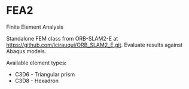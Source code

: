 # FEA2
Finite Element Analysis

Standalone FEM class from ORB-SLAM2-E at https://github.com/icirauqui/ORB_SLAM2_E.git.
Evaluate results against Abaqus models.

Available element types:
 - C3D6 - Triangular prism
 - C3D8 - Hexadron